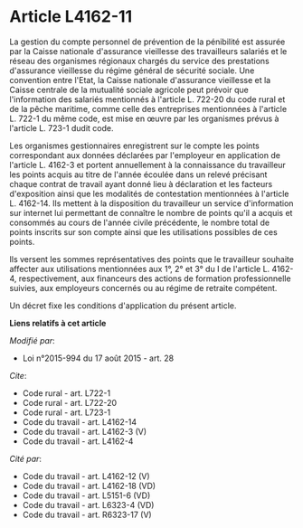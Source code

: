 # Article L4162-11

La gestion du compte personnel de prévention de la pénibilité est assurée par la Caisse nationale d'assurance vieillesse des
travailleurs salariés et le réseau des organismes régionaux chargés du service des prestations d'assurance vieillesse du
régime général de sécurité sociale. Une convention entre l'Etat, la Caisse nationale d'assurance vieillesse et la Caisse
centrale de la mutualité sociale agricole peut prévoir que l'information des salariés mentionnés à l'article L. 722-20 du
code rural et de la pêche maritime, comme celle des entreprises mentionnées à l'article L. 722-1 du même code, est mise en
œuvre par les organismes prévus à l'article L. 723-1 dudit code. 

Les organismes gestionnaires enregistrent sur le compte les points correspondant aux données déclarées par l'employeur en
application de l'article L. 4162-3 et portent annuellement à la connaissance du travailleur les points acquis au titre de
l'année écoulée dans un relevé précisant chaque contrat de travail ayant donné lieu à déclaration et les facteurs
d'exposition ainsi que les modalités de contestation mentionnées à l'article L. 4162-14. Ils mettent à la disposition du
travailleur un service d'information sur internet lui permettant de connaître le nombre de points qu'il a acquis et consommés
au cours de l'année civile précédente, le nombre total de points inscrits sur son compte ainsi que les utilisations possibles
de ces points.

Ils versent les sommes représentatives des points que le travailleur souhaite affecter aux utilisations mentionnées aux 1°,
2° et 3° du I de l'article L. 4162-4, respectivement, aux financeurs des actions de formation professionnelle suivies, aux
employeurs concernés ou au régime de retraite compétent. 

Un décret fixe les conditions d'application du présent article.

**Liens relatifs à cet article**

_Modifié par_:

  - Loi n°2015-994 du 17 août 2015 - art. 28

_Cite_:

  - Code rural - art. L722-1
  - Code rural - art. L722-20
  - Code rural - art. L723-1
  - Code du travail - art. L4162-14
  - Code du travail - art. L4162-3 (V)
  - Code du travail - art. L4162-4

_Cité par_:

  - Code du travail - art. L4162-12 (V)
  - Code du travail - art. L4162-18 (VD)
  - Code du travail - art. L5151-6 (VD)
  - Code du travail - art. L6323-4 (VD)
  - Code du travail - art. R6323-17 (V)
